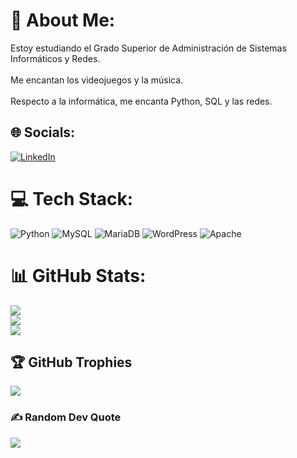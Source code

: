 # 💫 About Me:
Estoy estudiando el Grado Superior de Administración de Sistemas Informáticos y Redes.<br><br>Me encantan los videojuegos y la música.<br><br>Respecto a la informática, me encanta Python, SQL y las redes.


## 🌐 Socials:
[![LinkedIn](https://img.shields.io/badge/LinkedIn-%230077B5.svg?logo=linkedin&logoColor=white)](https://linkedin.com/in/ivanruiperezbenitez) 

# 💻 Tech Stack:
![Python](https://img.shields.io/badge/python-3670A0?style=for-the-badge&logo=python&logoColor=ffdd54) ![MySQL](https://img.shields.io/badge/mysql-%2300000f.svg?style=for-the-badge&logo=mysql&logoColor=white) ![MariaDB](https://img.shields.io/badge/MariaDB-003545?style=for-the-badge&logo=mariadb&logoColor=white) ![WordPress](https://img.shields.io/badge/WordPress-%23117AC9.svg?style=for-the-badge&logo=WordPress&logoColor=white) ![Apache](https://img.shields.io/badge/apache-%23D42029.svg?style=for-the-badge&logo=apache&logoColor=white)
# 📊 GitHub Stats:
![](https://github-readme-stats.vercel.app/api?username=IvanRuiperezB&theme=yeblu&hide_border=false&include_all_commits=true&count_private=true)<br/>
![](https://github-readme-streak-stats.herokuapp.com/?user=IvanRuiperezB&theme=yeblu&hide_border=false)<br/>
![](https://github-readme-stats.vercel.app/api/top-langs/?username=IvanRuiperezB&theme=yeblu&hide_border=false&include_all_commits=true&count_private=true&layout=compact)

## 🏆 GitHub Trophies
![](https://github-profile-trophy.vercel.app/?username=IvanRuiperezB&theme=radical&no-frame=false&no-bg=false&margin-w=4)

### ✍️ Random Dev Quote
![](https://quotes-github-readme.vercel.app/api?type=horizontal&theme=radical)


<!-- Proudly created with GPRM ( https://gprm.itsvg.in ) -->
